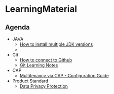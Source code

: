 # LearningMaterial

## Agenda

+ JAVA 
  + [How to install multiple JDK versions](https://github.com/zanqing2002/LearningMaterial/blob/main/How-to-Install-Multiple-JDK.md)
  + 
+ Git
  + [How to connect to Github ](https://github.com/zanqing2002/LearningMaterial/blob/main/How-to-connect-to-Github.md)
  + [Git Learning Notes](https://github.com/zanqing2002/LearningMaterial/blob/main/Git-Learning-Notes.md)
+ CAP
  + [Multitenancy via CAP  - Configuration Guide](https://)
+ Product Standard
  + [Data Privacy Protection ](https://github.com/zanqing2002/LearningMaterial/blob/main/Implement%20DPP%20Requirement%20via%20DPI)

